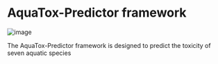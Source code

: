 # AquaTox-Predictor framework
![image](https://github.com/user-attachments/assets/076daa48-37b4-4229-8d50-3d515c0d4234)

The AquaTox-Predictor framework is designed to predict the toxicity of seven aquatic species
